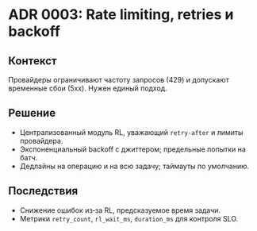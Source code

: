 # ADR 0003: Rate limiting, retries и backoff

## Контекст
Провайдеры ограничивают частоту запросов (429) и допускают временные сбои (5xx). Нужен единый подход.

## Решение
- Централизованный модуль RL, уважающий `retry-after` и лимиты провайдера.
- Экспоненциальный backoff с джиттером; предельные попытки на батч.
- Дедлайны на операцию и на всю задачу; таймауты по умолчанию.

## Последствия
- Снижение ошибок из‑за RL, предсказуемое время задачи.
- Метрики `retry_count`, `rl_wait_ms`, `duration_ms` для контроля SLO.


